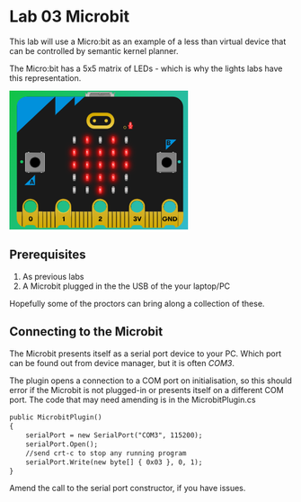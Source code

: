 # Lab 03 Microbit
This lab will use a Micro:bit as an example of a less than virtual device that can be controlled by semantic kernel planner.

The Micro:bit has a 5x5 matrix of LEDs - which is why the lights labs have this representation.

![alt text](./images/microbit.png "Microbit device")

## Prerequisites
1. As previous labs
2. A Microbit plugged in the the USB of the your laptop/PC

Hopefully some of the proctors can bring along a collection of these.

## Connecting to the Microbit
The Microbit presents itself as a serial port device to your PC. Which port can be found out from device manager, but it is often *COM3*.

The plugin opens a connection to a COM port on initialisation, so this should error if the Microbit is not plugged-in or presents itself on a different COM port. The code that may need amending is in the MicrobitPlugin.cs

```
public MicrobitPlugin()
{
    serialPort = new SerialPort("COM3", 115200);
    serialPort.Open();
    //send crt-c to stop any running program
    serialPort.Write(new byte[] { 0x03 }, 0, 1);
}
```

Amend the call to the serial port constructor, if you have issues.



